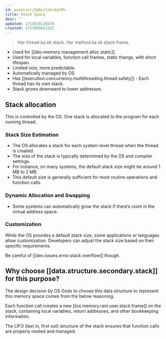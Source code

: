 ```yaml
---
id: piezcvnrjdg6yilm1cdyt9h
title: Stack Space
desc: ''
updated: 1713820120476
created: 1713805011532
---
```


> Har thread ka ek stack. Har method ka ek stack frame.

- Used for [[dev.memory management.alloc.static]].
- Used for local variables, function call frames, static thangs, with short lifespan.
- Limited size, more predictable.
- Automatically managed by OS
- Has [[execution.concurrency.multithreading.thread safety]] - Each thread has its own stack.
- Stack grows downward to lower addresses.

## Stack allocation

This is controlled by the OS. One stack is allocated to the program for each running thread.

### Stack Size Estimation

- The OS allocates a stack for each system-level thread when the thread is created.
- The size of the stack is typically determined by the OS and compiler settings.
- For instance, on many systems, the default stack size might be around 1 MB to 2 MB.
- This default size is generally sufficient for most routine operations and function calls.


### Dynamic Allocation and Swapping


- Some systems can automatically grow the stack if there’s room in the virtual address space.


### Customization

While the OS provides a default stack size, some applications or languages allow customization. Developers can adjust the stack size based on their specific requirements.

Be careful of [[dev.issues.error.stack overflow]] though.

## Why choose [[data.structure.secondary.stack]] for this purpose?

The design decision by OS Gods to choose this data structure to represent this memory space comes from the below reasoning.

Each function call creates a new [[os.memory.ram.user.stack.frame]] on the stack, containing local variables, return addresses, and other bookkeeping information.

The LIFO (last in, first out) structure of the stack ensures that function calls are properly nested and managed.